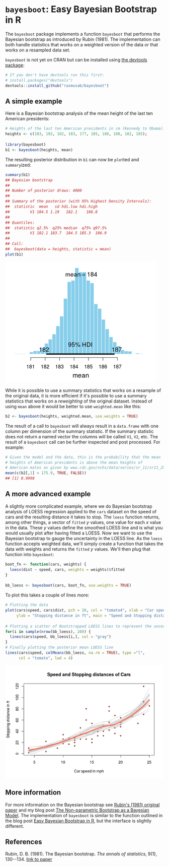 `bayesboot`: Easy Bayesian Bootstrap in R
=========================================

The `bayesboot` package implements a function `bayesboot` that performs the Bayesian bootstrap as introduced by Rubin (1981). The implementation can both handle statistics that works on a weighted version of the data or that works on a resampled data set.

`bayesboot` is not yet on CRAN but can be installed using [the devtools package](https://github.com/hadley/devtools):

``` r
# If you don't have devtools run this first: 
# install.packages("devtools")
devtools::install_github("rasmusab/bayesboot")
```

A simple example
----------------

Here is a Bayesian bootstrap analysis of the mean height of the last ten American presidents:

``` r
# Heights of the last ten American presidents in cm (Kennedy to Obama).
heights <- c(183, 192, 182, 183, 177, 185, 188, 188, 182, 185);

library(bayesboot)
b1 <- bayesboot(heights, mean)
```

The resulting posterior distribution in `b1` can now be `plot`ted and `summary`ized:

``` r
summary(b1)
## Bayesian bootstrap
## 
## Number of posterior draws: 4000 
## 
## Summary of the posterior (with 95% Highest Density Intervals):
##  statistic  mean   sd hdi.low hdi.high
##         V1 184.5 1.19   182.1    186.8
## 
## Quantiles:
##  statistic q2.5%  q25% median  q75% q97.5%
##         V1 182.1 183.7  184.5 185.3  186.9
## 
## Call:
##  bayesboot(data = heights, statistic = mean)
plot(b1)
```

![](README-unnamed-chunk-4-1.png)

While it is possible to use a summary statistics that works on a resample of the original data, it is more efficient if it's possible to use a summary statistics that works on a *reweighting* of the original dataset. Instead of using `mean` above it would be better to use `weighted.mean` like this:

``` r
b2 <- bayesboot(heights, weighted.mean, use.weights = TRUE)
```

The result of a call to `bayesboot` will always result in a `data.frame` with one column per dimension of the summary statistic. If the summary statistic does not return a named vector the columns will be called `V1`, `V2`, etc. The result of a `bayesboot` call can be further inspected and post processed. For example:

``` r
# Given the model and the data, this is the probability that the mean
# heights of American presidents is above the mean heights of
# American males as given by www.cdc.gov/nchs/data/series/sr_11/sr11_252.pdf
mean(c(b2[,1] > 175.9, TRUE, FALSE))
## [1] 0.9998
```

A more advanced example
-----------------------

A slightly more complicated example, where we do Bayesian bootstrap analysis of LOESS regression applied to the `cars` dataset on the speed of cars and the resulting distance it takes to stop. The `loess` function returns, among other things, a vector of `fitted` *y* values, one value for each *x* value in the data. These *y* values define the smoothed LOESS line and is what you would usually plot after having fitted a LOESS. Now we want to use the Bayesian bootstrap to gauge the uncertainty in the LOESS line. As the `loess` function accepts weighted data, we'll simply create a function that takes the data with weights and returns the `fitted` *y* values. We'll then plug that function into `bayesboot`:

``` r
boot_fn <- function(cars, weights) {
  loess(dist ~ speed, cars, weights = weights)$fitted
}

bb_loess <- bayesboot(cars, boot_fn, use.weights = TRUE)
```

To plot this takes a couple of lines more:

``` r
# Plotting the data
plot(cars$speed, cars$dist, pch = 20, col = "tomato4", xlab = "Car speed in mph", 
     ylab = "Stopping distance in ft", main = "Speed and Stopping distances of Cars")

# Plotting a scatter of Bootstrapped LOESS lines to represent the uncertainty.
for(i in sample(nrow(bb_loess), 20)) {
  lines(cars$speed, bb_loess[i,], col = "gray")
}
# Finally plotting the posterior mean LOESS line
lines(cars$speed, colMeans(bb_loess, na.rm = TRUE), type ="l",
      col = "tomato", lwd = 4)
```

![](README-unnamed-chunk-8-1.png)

More information
----------------

For more information on the Bayesian bootstrap see [Rubin's (1981) original paper]((https://projecteuclid.org/euclid.aos/1176345338)) and my blog post [The Non-parametric Bootstrap as a Bayesian Model](http://sumsar.net/blog/2015/04/the-non-parametric-bootstrap-as-a-bayesian-model/). The implementation of `bayesboot` is similar to the function outlined in the blog post [Easy Bayesian Bootstrap in R](http://sumsar.net/blog/2015/07/easy-bayesian-bootstrap-in-r/), but the interface is slightly different.

References
----------

Rubin, D. B. (1981). The Bayesian bootstrap. *The annals of statistics*, 9(1), 130--134. [link to paper](https://projecteuclid.org/euclid.aos/1176345338)
